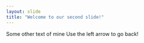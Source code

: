 ```yaml
---
layout: slide
title: "Welcome to our second slide!"
---
```

Some other text of mine
Use the left arrow to go back!
